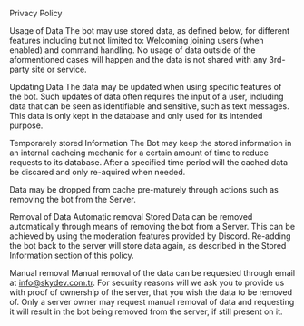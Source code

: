 Privacy Policy

Usage of Data
The bot may use stored data, as defined below, for different features including but not limited to: Welcoming joining users (when enabled) and command handling.
No usage of data outside of the aformentioned cases will happen and the data is not shared with any 3rd-party site or service.

Updating Data
The data may be updated when using specific features of the bot.
Such updates of data often requires the input of a user, including data that can be seen as identifiable and sensitive, such as text messages. This data is only kept in the database and only used for its intended purpose.

Temporarely stored Information
The Bot may keep the stored information in an internal cacheing mechanic for a certain amount of time to reduce requests to its database.
After a specified time period will the cached data be discared and only re-aquired when needed.

Data may be dropped from cache pre-maturely through actions such as removing the bot from the Server.

Removal of Data
Automatic removal
Stored Data can be removed automatically through means of removing the bot from a Server. This can be achieved by using the moderation features provided by Discord.
Re-adding the bot back to the server will store data again, as described in the Stored Information section of this policy.

Manual removal
Manual removal of the data can be requested through email at info@skydev.com.tr.
For security reasons will we ask you to provide us with proof of ownership of the server, that you wish the data to be removed of. Only a server owner may request manual removal of data and requesting it will result in the bot being removed from the server, if still present on it.
